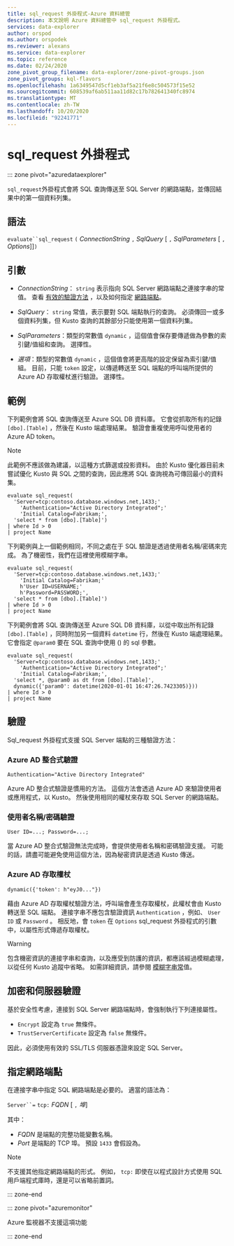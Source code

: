 ```yaml
---
title: sql_request 外掛程式-Azure 資料總管
description: 本文說明 Azure 資料總管中 sql_request 外掛程式。
services: data-explorer
author: orspod
ms.author: orspodek
ms.reviewer: alexans
ms.service: data-explorer
ms.topic: reference
ms.date: 02/24/2020
zone_pivot_group_filename: data-explorer/zone-pivot-groups.json
zone_pivot_groups: kql-flavors
ms.openlocfilehash: 1a6349547d5cf1eb3af5a21f6e8c504573f15e52
ms.sourcegitcommit: 608539af6ab511aa11d82c17b782641340fc8974
ms.translationtype: MT
ms.contentlocale: zh-TW
ms.lasthandoff: 10/20/2020
ms.locfileid: "92241771"
---
```

# <a name="sql_request-plugin"></a>sql_request 外掛程式

::: zone pivot="azuredataexplorer"

`sql_request`外掛程式會將 SQL 查詢傳送至 SQL Server 的網路端點，並傳回結果中的第一個資料列集。

## <a name="syntax"></a>語法

  `evaluate``sql_request` `(` *ConnectionString* `,` *SqlQuery* [ `,` *SqlParameters* [ `,` *Options*]]`)`

## <a name="arguments"></a>引數

* *ConnectionString*： `string` 表示指向 SQL Server 網路端點之連接字串的常值。 查看 [有效的驗證方法](#authentication) ，以及如何指定 [網路端點](#specify-the-network-endpoint)。

* *SqlQuery*： `string` 常值，表示要對 SQL 端點執行的查詢。 必須傳回一或多個資料列集，但 Kusto 查詢的其餘部分只能使用第一個資料列集。

* *SqlParameters*：類型的常數值 `dynamic` ，這個值會保存要傳遞做為參數的索引鍵/值組和查詢。 選擇性。
  
* *選項*：類型的常數值 `dynamic` ，這個值會將更高階的設定保留為索引鍵/值組。 目前，只能 `token` 設定，以傳遞轉送至 SQL 端點的呼叫端所提供的 Azure AD 存取權杖進行驗證。 選擇性。

## <a name="examples"></a>範例

下列範例會將 SQL 查詢傳送至 Azure SQL DB 資料庫。 它會從抓取所有的記錄 `[dbo].[Table]` ，然後在 Kusto 端處理結果。 驗證會重複使用呼叫使用者的 Azure AD token。 

> [!NOTE]
> 此範例不應該做為建議，以這種方式篩選或投影資料。 由於 Kusto 優化器目前未嘗試優化 Kusto 與 SQL 之間的查詢，因此應將 SQL 查詢視為可傳回最小的資料集。

```kusto
evaluate sql_request(
  'Server=tcp:contoso.database.windows.net,1433;'
    'Authentication="Active Directory Integrated";'
    'Initial Catalog=Fabrikam;',
  'select * from [dbo].[Table]')
| where Id > 0
| project Name
```

下列範例與上一個範例相同，不同之處在于 SQL 驗證是透過使用者名稱/密碼來完成。 為了機密性，我們在這裡使用模糊字串。

```kusto
evaluate sql_request(
  'Server=tcp:contoso.database.windows.net,1433;'
    'Initial Catalog=Fabrikam;'
    h'User ID=USERNAME;'
    h'Password=PASSWORD;',
  'select * from [dbo].[Table]')
| where Id > 0
| project Name
```

下列範例會將 SQL 查詢傳送至 Azure SQL DB 資料庫，以從中取出所有記錄 `[dbo].[Table]` ，同時附加另一個資料 `datetime` 行，然後在 Kusto 端處理結果。
它會指定 `@param0` 要在 SQL 查詢中使用 () 的 sql 參數。

```kusto
evaluate sql_request(
  'Server=tcp:contoso.database.windows.net,1433;'
    'Authentication="Active Directory Integrated";'
    'Initial Catalog=Fabrikam;',
  'select *, @param0 as dt from [dbo].[Table]',
  dynamic({'param0': datetime(2020-01-01 16:47:26.7423305)}))
| where Id > 0
| project Name
```

## <a name="authentication"></a>驗證

Sql_request 外掛程式支援 SQL Server 端點的三種驗證方法：

### <a name="azure-ad-integrated-authentication"></a>Azure AD 整合式驗證 

`Authentication="Active Directory Integrated"`

  Azure AD 整合式驗證是慣用的方法。 這個方法會透過 Azure AD 來驗證使用者或應用程式，以 Kusto。 然後使用相同的權杖來存取 SQL Server 的網路端點。

### <a name="usernamepassword-authentication"></a>使用者名稱/密碼驗證

`User ID=...; Password=...;`

  當 Azure AD 整合式驗證無法完成時，會提供使用者名稱和密碼驗證支援。 可能的話，請盡可能避免使用這個方法，因為秘密資訊是透過 Kusto 傳送。

### <a name="azure-ad-access-token"></a>Azure AD 存取權杖

`dynamic({'token': h"eyJ0..."})`

   藉由 Azure AD 存取權杖驗證方法，呼叫端會產生存取權杖，此權杖會由 Kusto 轉送至 SQL 端點。 連接字串不應包含驗證資訊 `Authentication` ，例如、 `User ID` 或 `Password` 。 相反地，會 `token` 在 `Options` sql_request 外掛程式的引數中，以屬性形式傳遞存取權杖。
     
> [!WARNING]
> 包含機密資訊的連接字串和查詢，以及應受到防護的資訊，都應該經過模糊處理，以從任何 Kusto 追蹤中省略。
> 如需詳細資訊，請參閱 [模糊字串常](scalar-data-types/string.md#obfuscated-string-literals)值。

## <a name="encryption-and-server-validation"></a>加密和伺服器驗證

基於安全性考慮，連接到 SQL Server 網路端點時，會強制執行下列連接屬性。

* `Encrypt` 設定為 `true` 無條件。
* `TrustServerCertificate` 設定為 `false` 無條件。

因此，必須使用有效的 SSL/TLS 伺服器憑證來設定 SQL Server。

## <a name="specify-the-network-endpoint"></a>指定網路端點

在連接字串中指定 SQL 網路端點是必要的。
適當的語法為：

`Server``=` `tcp:` *FQDN* [ `,` *埠*]

其中：

* *FQDN* 是端點的完整功能變數名稱。
* *Port* 是端點的 TCP 埠。 預設 `1433` 會假設為。

> [!NOTE]
> 不支援其他指定網路端點的形式。
> 例如， `tcp:` 即使在以程式設計方式使用 SQL 用戶端程式庫時，還是可以省略前置詞。

::: zone-end

::: zone pivot="azuremonitor"

Azure 監視器不支援這項功能

::: zone-end
